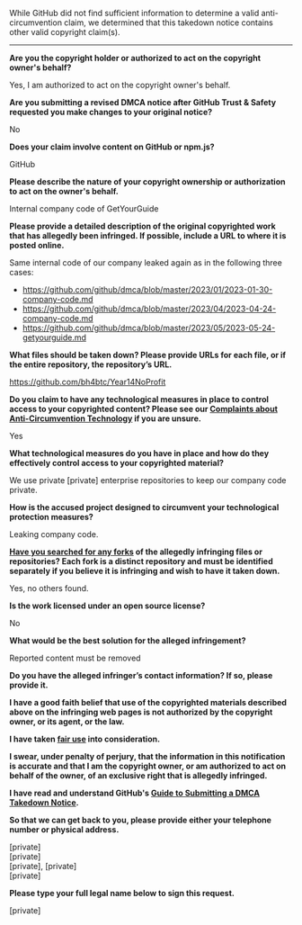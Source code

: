 While GitHub did not find sufficient information to determine a valid anti-circumvention claim, we determined that this takedown notice contains other valid copyright claim(s).

---

**Are you the copyright holder or authorized to act on the copyright owner's behalf?**

Yes, I am authorized to act on the copyright owner's behalf.

**Are you submitting a revised DMCA notice after GitHub Trust & Safety requested you make changes to your original notice?**

No

**Does your claim involve content on GitHub or npm.js?**

GitHub

**Please describe the nature of your copyright ownership or authorization to act on the owner's behalf.**

Internal company code of GetYourGuide

**Please provide a detailed description of the original copyrighted work that has allegedly been infringed. If possible, include a URL to where it is posted online.**

Same internal code of our company leaked again as in the following three cases:  
- https://github.com/github/dmca/blob/master/2023/01/2023-01-30-company-code.md  
- https://github.com/github/dmca/blob/master/2023/04/2023-04-24-company-code.md  
- https://github.com/github/dmca/blob/master/2023/05/2023-05-24-getyourguide.md  

**What files should be taken down? Please provide URLs for each file, or if the entire repository, the repository’s URL.**

https://github.com/bh4btc/Year14NoProfit

**Do you claim to have any technological measures in place to control access to your copyrighted content? Please see our <a href="https://docs.github.com/articles/guide-to-submitting-a-dmca-takedown-notice#complaints-about-anti-circumvention-technology">Complaints about Anti-Circumvention Technology</a> if you are unsure.**

Yes

**What technological measures do you have in place and how do they effectively control access to your copyrighted material?**

We use private [private] enterprise repositories to keep our company code private.

**How is the accused project designed to circumvent your technological protection measures?**

Leaking company code.

**<a href="https://docs.github.com/articles/dmca-takedown-policy#b-what-about-forks-or-whats-a-fork">Have you searched for any forks</a> of the allegedly infringing files or repositories? Each fork is a distinct repository and must be identified separately if you believe it is infringing and wish to have it taken down.**

Yes, no others found.

**Is the work licensed under an open source license?**

No

**What would be the best solution for the alleged infringement?**

Reported content must be removed

**Do you have the alleged infringer’s contact information? If so, please provide it.**

**I have a good faith belief that use of the copyrighted materials described above on the infringing web pages is not authorized by the copyright owner, or its agent, or the law.**

**I have taken <a href="https://www.lumendatabase.org/topics/22">fair use</a> into consideration.**

**I swear, under penalty of perjury, that the information in this notification is accurate and that I am the copyright owner, or am authorized to act on behalf of the owner, of an exclusive right that is allegedly infringed.**

**I have read and understand GitHub's <a href="https://docs.github.com/articles/guide-to-submitting-a-dmca-takedown-notice/">Guide to Submitting a DMCA Takedown Notice</a>.**

**So that we can get back to you, please provide either your telephone number or physical address.**

[private]  
[private]  
[private], [private]  
[private]  

**Please type your full legal name below to sign this request.**

[private]
